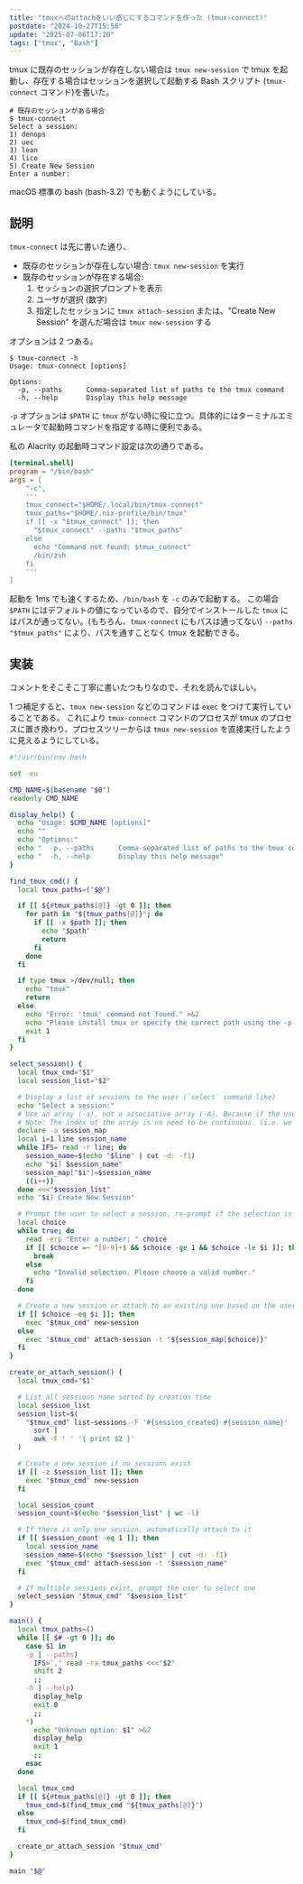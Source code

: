 ```yaml
---
title: "tmuxへのattachをいい感じにするコマンドを作った (tmux-connect)"
postdate: "2024-10-27T15:58"
update: "2025-07-06T17:20"
tags: ["tmux", "Bash"]
---
```


tmux に既存のセッションが存在しない場合は `tmux new-session` で tmux を起動し、存在する場合はセッションを選択して起動する Bash スクリプト (`tmux-connect` コマンド)を書いた。

```console
# 既存のセッションがある場合
$ tmux-connect
Select a session:
1) denops
2) uec
3) lean
4) lico
5) Create New Session
Enter a number:
```

macOS 標準の bash (bash-3.2) でも動くようにしている。

## 説明

`tmux-connect` は先に書いた通り、

- 既存のセッションが存在しない場合: `tmux new-session` を実行
- 既存のセッションが存在する場合:
  1. セッションの選択プロンプトを表示
  2. ユーザが選択 (数字)
  3. 指定したセッションに `tmux attach-session` または、"Create New Session" を選んだ場合は `tmux new-session` する

オプションは 2 つある。

```console
$ tmux-connect -h
Usage: tmux-connect [options]

Options:
  -p, --paths      Comma-separated list of paths to the tmux command
  -h, --help       Display this help message
```

`-p` オプションは `$PATH` に `tmux` がない時に役に立つ。具体的にはターミナルエミュレータで起動時コマンドを指定する時に便利である。

私の Alacrity の起動時コマンド設定は次の通りである。

```toml
[terminal.shell]
program = "/bin/bash"
args = [
    "-c",
    '''
    tmux_connect="$HOME/.local/bin/tmux-connect"
    tmux_paths="$HOME/.nix-profile/bin/tmux"
    if [[ -x "$tmux_connect" ]]; then
      "$tmux_connect" --paths "$tmux_paths"
    else
      echo "Command not found: $tmux_connect"
      /bin/zsh
    fi
    '''
]
```

起動を 1ms でも速くするため、`/bin/bash` を `-c` のみで起動する。
この場合 `$PATH` にはデフォルトの値になっているので、自分でインストールした `tmux` にはパスが通ってない。(もちろん、`tmux-connect` にもパスは通ってない)
`--paths "$tmux_paths"` により、パスを通すことなく tmux を起動できる。

## 実装

コメントをそこそこ丁寧に書いたつもりなので、それを読んでほしい。

1 つ補足すると、`tmux new-session` などのコマンドは `exec` をつけて実行していることである。
これにより `tmux-connect` コマンドのプロセスが tmux のプロセスに置き換わり、プロセスツリーからは `tmux new-session` を直接実行したように見えるようにしている。

```bash
#!/usr/bin/env bash

set -eu

CMD_NAME=$(basename "$0")
readonly CMD_NAME

display_help() {
  echo "Usage: $CMD_NAME [options]"
  echo ""
  echo "Options:"
  echo "  -p, --paths      Comma-separated list of paths to the tmux command"
  echo "  -h, --help       Display this help message"
}

find_tmux_cmd() {
  local tmux_paths=("$@")

  if [[ ${#tmux_paths[@]} -gt 0 ]]; then
    for path in "${tmux_paths[@]}"; do
      if [[ -x $path ]]; then
        echo "$path"
        return
      fi
    done
  fi

  if type tmux >/dev/null; then
    echo "tmux"
    return
  else
    echo "Error: 'tmux' command not found." >&2
    echo "Please install tmux or specify the correct path using the -p option." >&2
    exit 1
  fi
}

select_session() {
  local tmux_cmd="$1"
  local session_list="$2"

  # Display a list of sessions to the user (`select` command like)
  echo "Select a session:"
  # Use an array (-a), not a associative array (-A). Because if the user choiced "01", it will be treated as number.
  # Note: The index of the array is no need to be continuous. (i.e. we can starts from 1)
  declare -a session_map
  local i=1 line session_name
  while IFS= read -r line; do
    session_name=$(echo "$line" | cut -d: -f1)
    echo "$i) $session_name"
    session_map["$i"]=$session_name
    ((i++))
  done <<<"$session_list"
  echo "$i) Create New Session"

  # Prompt the user to select a session, re-prompt if the selection is out of range
  local choice
  while true; do
    read -erp "Enter a number: " choice
    if [[ $choice =~ ^[0-9]+$ && $choice -ge 1 && $choice -le $i ]]; then
      break
    else
      echo "Invalid selection. Please choose a valid number."
    fi
  done

  # Create a new session or attach to an existing one based on the user's choice
  if [[ $choice -eq $i ]]; then
    exec "$tmux_cmd" new-session
  else
    exec "$tmux_cmd" attach-session -t "${session_map[$choice]}"
  fi
}

create_or_attach_session() {
  local tmux_cmd="$1"

  # List all sessions name sorted by creation time
  local session_list
  session_list=$(
    "$tmux_cmd" list-sessions -F '#{session_created} #{session_name}' |
      sort |
      awk -F ' ' '{ print $2 }'
  )

  # Create a new session if no sessions exist
  if [[ -z $session_list ]]; then
    exec "$tmux_cmd" new-session
  fi

  local session_count
  session_count=$(echo "$session_list" | wc -l)

  # If there is only one session, automatically attach to it
  if [[ $session_count -eq 1 ]]; then
    local session_name
    session_name=$(echo "$session_list" | cut -d: -f1)
    exec "$tmux_cmd" attach-session -t "$session_name"
  fi

  # If multiple sessions exist, prompt the user to select one
  select_session "$tmux_cmd" "$session_list"
}

main() {
  local tmux_paths=()
  while [[ $# -gt 0 ]]; do
    case $1 in
    -p | --paths)
      IFS=',' read -ra tmux_paths <<<"$2"
      shift 2
      ;;
    -h | --help)
      display_help
      exit 0
      ;;
    *)
      echo "Unknown option: $1" >&2
      display_help
      exit 1
      ;;
    esac
  done

  local tmux_cmd
  if [[ ${#tmux_paths[@]} -gt 0 ]]; then
    tmux_cmd=$(find_tmux_cmd "${tmux_paths[@]}")
  else
    tmux_cmd=$(find_tmux_cmd)
  fi

  create_or_attach_session "$tmux_cmd"
}

main "$@"
```
